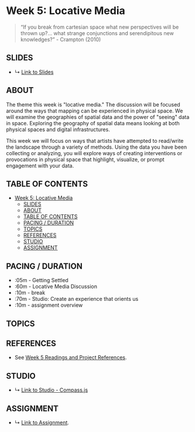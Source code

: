 # Week 5: Locative Media

> “If you break from cartesian space what new perspectives will be thrown up?... what strange conjunctions and serendipitous new knowledges?” - Crampton (2010)

## SLIDES
* ↳ [Link to Slides](https://docs.google.com/presentation/d/1CRzg44_1LOxm0mXaF2rColKYEAPI2CtfusaHTRCAS-8/edit?usp=sharing)

## ABOUT

The theme this week is "locative media." The discussion will be focused around the ways that mapping can be experienced in physical space. We will examine the geographies of spatial data and the power of "seeing" data in space. Exploring the geography of spatial data means looking at both physical spaces and digital infrastructures.

This week we will focus on ways that artists have attempted to read/write the landscape through a variety of methods. Using the data you have been collecting or analyzing, you will explore ways of creating interventions or provocations in physical space that highlight, visualize, or prompt engagement with your data.

## TABLE OF CONTENTS

- [Week 5: Locative Media](#week-5-locative-media)
  - [SLIDES](#slides)
  - [ABOUT](#about)
  - [TABLE OF CONTENTS](#table-of-contents)
  - [PACING / DURATION](#pacing--duration)
  - [TOPICS](#topics)
  - [REFERENCES](#references)
  - [STUDIO](#studio)
  - [ASSIGNMENT](#assignment)


## PACING / DURATION

* :05m - Getting Settled
* :60m - Locative Media Discussion
* :10m - break
* :70m - Studio: Create an experience that orients us
* :10m - assignment overview


## TOPICS

## REFERENCES

* See [Week 5 Readings and Project References](BIBLIOGRAPHY.md#week-05-locative-media).

## STUDIO

* ↳ [Link to Studio - Compass.js](https://github.com/joeyklee/compass.js)

## ASSIGNMENT

* ↳ [Link to Assignment](assignments/assignment_05.md).

<!-- 

https://rhizome.org/editorial/2014/mar/26/locative-media-revisited/

* Julian oliver - border bumping
* quotidian record - Brian House
  * A3: 
    * Abstraction: ways of exploring geospatial data
      * Make a locative experience that prompts people to explore your data.
 -->